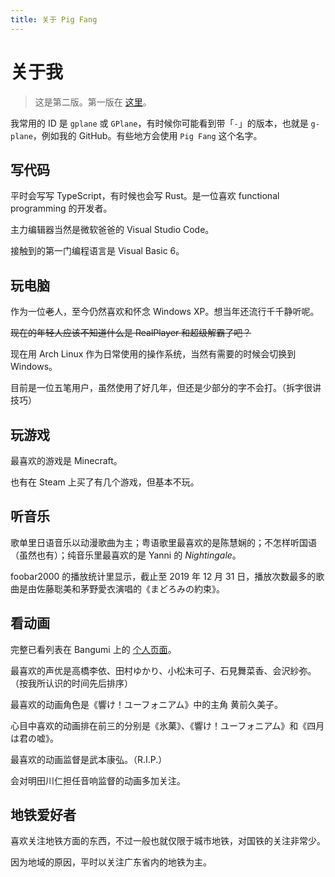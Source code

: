 ```yaml
---
title: 关于 Pig Fang
---
```


# 关于我

> 这是第二版。第一版在 [这里](./edition-1.html)。

我常用的 ID 是 `gplane` 或 `GPlane`，有时候你可能看到带「`-`」的版本，也就是 `g-plane`，例如我的 GitHub。有些地方会使用 `Pig Fang` 这个名字。

## 写代码

平时会写写 TypeScript，有时候也会写 Rust。是一位喜欢 functional programming 的开发者。

主力编辑器当然是微软爸爸的 Visual Studio Code。

接触到的第一门编程语言是 Visual Basic 6。

## 玩电脑

作为一位~~老~~人，至今仍然喜欢和怀念 Windows XP。想当年还流行千千静听呢。

~~现在的年轻人应该不知道什么是 RealPlayer 和超级解霸了吧？~~

现在用 Arch Linux 作为日常使用的操作系统，当然有需要的时候会切换到 Windows。

目前是一位五笔用户，虽然使用了好几年，但还是少部分的字不会打。（拆字很讲技巧）

## 玩游戏

最喜欢的游戏是 Minecraft。

也有在 Steam 上买了有几个游戏，但基本不玩。

## 听音乐

歌单里日语音乐以动漫歌曲为主；粤语歌里最喜欢的是陈慧娴的；不怎样听国语（虽然也有）；纯音乐里最喜欢的是 Yanni 的 _Nightingale_。

foobar2000 的播放统计里显示，截止至 2019 年 12 月 31 日，播放次数最多的歌曲是由佐藤聡美和茅野愛衣演唱的《まどろみの約束》。

## 看动画

完整已看列表在 Bangumi 上的 [个人页面](https://bgm.tv/user/468610)。

最喜欢的声优是高橋李依、田村ゆかり、小松未可子、石見舞菜香、会沢紗弥。（按我所认识的时间先后排序）

最喜欢的动画角色是《響け！ユーフォニアム》中的主角 黄前久美子。

心目中喜欢的动画排在前三的分别是《氷菓》、《響け！ユーフォニアム》和《四月は君の嘘》。

最喜欢的动画监督是武本康弘。（R.I.P.）

会对明田川仁担任音响监督的动画多加关注。

## 地铁爱好者

喜欢关注地铁方面的东西，不过一般也就仅限于城市地铁，对国铁的关注非常少。

因为地域的原因，平时以关注广东省内的地铁为主。
